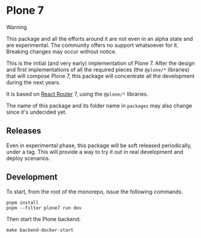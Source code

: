 # Plone 7

> [!WARNING]
> This package and all the efforts around it are not even in an alpha state and are experimental.
> The community offers no support whatsoever for it.
> Breaking changes may occur without notice.

This is the initial (and very early) implementation of Plone 7.
After the design and first implementations of all the required pieces (the `@plone/*` libraries) that will compose Plone 7, this package will concentrate all the development during the next years.

It is based on [React Router](https://reactrouter.com/dev/docs) 7, using the `@plone/*` libraries.

The name of this package and its folder name in `packages` may also change since it's undecided yet.

## Releases

Even in experimental phase, this package will be soft released periodically, under a tag.
This will provide a way to try it out in real development and deploy scenarios.

## Development

To start, from the root of the monorepo, issue the following commands.

```shell
pnpm install
pnpm --filter plone7 run dev
```

Then start the Plone backend.

```shell
make backend-docker-start
```
